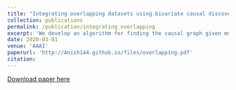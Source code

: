 ```yaml
---
title: "Integrating overlapping datasets using bivariate causal discovery"
collection: publications
permalink: /publication/integrating_overlapping
excerpt: 'We develop an algorithm for finding the causal graph given multiple datasets with overlapping variables.'
date: 2020-03-01
venue: 'AAAI'
paperurl: 'http://Anish144.github.io/files/overlapping.pdf'
citation:
---
```


[Download paper here](http://Anish144.github.io/files/overlapping.pdf)
